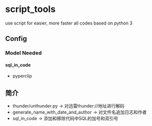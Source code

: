 # script_tools
use script for easier, more faster
all codes based on python 3

## Config

### Model Needed

#### sql_in_code
  - pyperclip

## 简介

- thunder/unthunder.py -> 对迅雷thunder://地址进行解码
- generate_name_with_date_and_author -> 对文件名追加日志和作者
- sql_in_code -> 添加和移除代码中SQL的加号和双引号
